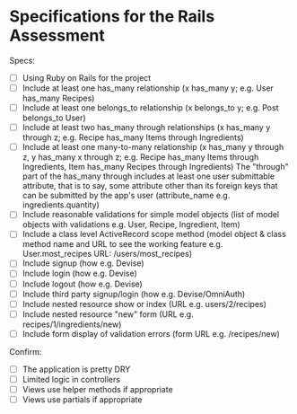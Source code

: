 # Specifications for the Rails Assessment

Specs:

 - [ ] Using Ruby on Rails for the project
 - [ ] Include at least one has_many relationship (x has_many y; e.g. User has_many Recipes)
 - [ ] Include at least one belongs_to relationship (x belongs_to y; e.g. Post belongs_to User)
 - [ ] Include at least two has_many through relationships (x has_many y through z; e.g. Recipe has_many Items through Ingredients)
 - [ ] Include at least one many-to-many relationship (x has_many y through z, y has_many x through z; e.g. Recipe has_many Items through Ingredients, Item has_many Recipes through Ingredients)
 The "through" part of the has_many through includes at least one user submittable attribute, that is to say, some attribute other than its foreign keys that can be submitted by the app's user (attribute_name e.g. ingredients.quantity)
 - [ ] Include reasonable validations for simple model objects (list of model objects with validations e.g. User, Recipe, Ingredient, Item)
 - [ ] Include a class level ActiveRecord scope method (model object & class method name and URL to see the working feature e.g. User.most_recipes URL: /users/most_recipes)
 - [ ] Include signup (how e.g. Devise)
 - [ ] Include login (how e.g. Devise)
 - [ ] Include logout (how e.g. Devise)
 - [ ] Include third party signup/login (how e.g. Devise/OmniAuth)
 - [ ] Include nested resource show or index (URL e.g. users/2/recipes)
 - [ ] Include nested resource "new" form (URL e.g. recipes/1/ingredients/new)
 - [ ] Include form display of validation errors (form URL e.g. /recipes/new)
 
Confirm:

 - [ ] The application is pretty DRY
 - [ ] Limited logic in controllers
 - [ ] Views use helper methods if appropriate
 - [ ] Views use partials if appropriate